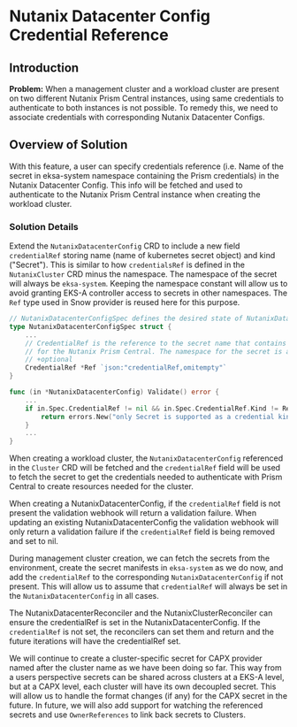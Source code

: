 # Nutanix Datacenter Config Credential Reference

## Introduction

**Problem:** When a management cluster and a workload cluster are present on two different Nutanix Prism Central instances,
using same credentials to authenticate to both instances is not possible. To remedy this, we need to associate credentials
with corresponding Nutanix Datacenter Configs.

## Overview of Solution
With this feature, a user can specify credentials reference (i.e. Name of the secret in eksa-system namespace containing the Prism credentials)
in the Nutanix Datacenter Config. This info will be fetched and used to authenticate to the Nutanix Prism Central instance
when creating the workload cluster.

### Solution Details
Extend the `NutanixDatacenterConfig` CRD to include a new field `credentialRef` storing name (name of kubernetes secret object) and
kind ("Secret"). This is similar to how `credentialsRef` is defined in the `NutanixCluster` CRD minus the namespace. The namespace
of the secret will always be `eksa-system`. Keeping the namespace constant will allow us to avoid granting EKS-A controller access to
secrets in other namespaces. The `Ref` type used in Snow provider is reused here for this purpose.

```go
// NutanixDatacenterConfigSpec defines the desired state of NutanixDatacenterConfig.
type NutanixDatacenterConfigSpec struct {
    ...
    // CredentialRef is the reference to the secret name that contains the credentials
    // for the Nutanix Prism Central. The namespace for the secret is assumed to be a constant i.e. eksa-system.
    // +optional
    CredentialRef *Ref `json:"credentialRef,omitempty"`
}

func (in *NutanixDatacenterConfig) Validate() error {
    ...
    if in.Spec.CredentialRef != nil && in.Spec.CredentialRef.Kind != RefKindSecret {
        return errors.New("only Secret is supported as a credential kind")
    }
    ...
}
```

When creating a workload cluster, the `NutanixDatacenterConfig` referenced in the `Cluster` CRD will be fetched and
the `credentialRef` field will be used to fetch the secret to get the credentials needed to authenticate with Prism Central
to create resources needed for the cluster.

When creating a NutanixDatacenterConfig, if the `credentialRef` field is not present the validation webhook will return
a validation failure. When updating an existing NutanixDatacenterConfig the validation webhook will only return a validation
failure if the `credentialRef` field is being removed and set to nil.

During management cluster creation, we can fetch the secrets from the environment, create the secret manifests in `eksa-system`
as we do now, and add the `credentialRef` to the corresponding `NutanixDatacenterConfig` if not present. This will allow
us to assume that `credentialRef` will always be set in the `NutanixDatacenterConfig` in all cases.

The NutanixDatacenterReconciler and the NutanixClusterReconciler can ensure the credentialRef is set in the NutanixDatacenterConfig.
If the `credentialRef` is not set, the reconcilers can set them and return and the future iterations will have the credentialRef set.

We will continue to create a cluster-specific secret for CAPX provider named after the cluster name as we have been doing so far. This way
from a users perspective secrets can be shared across clusters at a EKS-A level, but at a CAPX level, each cluster will have
its own decoupled secret. This will allow us to handle the format changes (if any) for the CAPX secret in the future. In future,
we will also add support for watching the referenced secrets and use `OwnerReferences` to link back secrets to Clusters.
